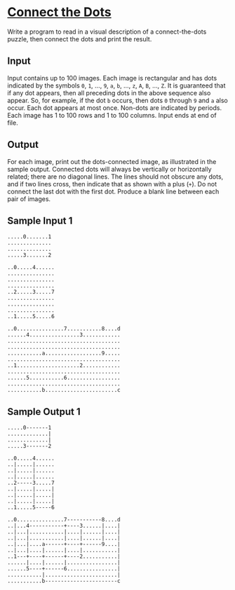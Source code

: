 # [Connect the Dots](https://open.kattis.com/problems/connectthedots)

Write a program to read in a visual description of a connect-the-dots puzzle,
then connect the dots and print the result.

## Input

Input contains up to $100$ images.  Each image is rectangular and has dots
indicated by the symbols `0`, `1`, …, `9`, `a`, `b`, …, `z`, `A`, `B`, …, `Z`.
It is guaranteed that if any dot appears, then all preceding dots in the above
sequence also appear.  So, for example, if the dot `b` occurs, then dots `0`
through `9` and `a` also occur.  Each dot appears at most once.  Non-dots are
indicated by periods.  Each image has $1$ to $100$ rows and $1$ to $100$
columns.  Input ends at end of file.

## Output

For each image, print out the dots-connected image, as illustrated in the sample
output.  Connected dots will always be vertically or horizontally related; there
are no diagonal lines.  The lines should not obscure any dots, and if two lines
cross, then indicate that as shown with a plus (`+`).  Do not connect the last
dot with the first dot.  Produce a blank line between each pair of images.

## Sample Input 1

```
.....0.......1
..............
..............
.....3.......2

..0.....4......
...............
...............
...............
..2.....3.....7
...............
...............
...............
..1.....5.....6

..0...............7...........8....d
......4................3............
....................................
....................................
...........a..................9.....
....................................
..1....................2............
....................................
......5...........6.................
....................................
...........b.......................c
```

## Sample Output 1

```
.....0-------1
.............|
.............|
.....3-------2

..0.....4......
..|.....|......
..|.....|......
..|.....|......
..2-----3.....7
..|.....|.....|
..|.....|.....|
..|.....|.....|
..1.....5-----6

..0...............7-----------8....d
..|...4-----------+----3......|....|
..|...|...........|....|......|....|
..|...|...........|....|......|....|
..|...|....a------+----+------9....|
..|...|....|......|....|...........|
..1---+----+------+----2...........|
......|....|......|................|
......5----+------6................|
...........|.......................|
...........b-----------------------c
```
